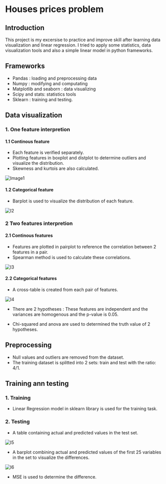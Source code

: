 # Houses prices problem

## Introduction 
This project is my excersise to practice and improve skill after learning data visualization and linear regression. I tried to apply some statistics, data visualization tools and also a simple linear model in python frameworks.



## Frameworks
* Pandas : loading and preprocessing data <br />
* Numpy :   modifying and computating <br />
* Matplotlib and seaborn : data visualizing <br />
* Scipy and stats: statistics tools <br />
* Sklearn : training and testing.



## Data visualization

### 1. One feature interpretion
#### 1.1 Continous feature
* Each feature is verified separately. 
* Plotting features in boxplot and distplot to determine outliers and visualize the distribution. 
* Skewness and kurtois are also calculated.

![Image1](https://user-images.githubusercontent.com/63390676/96951679-34d90100-1517-11eb-92d8-9be7e48c39e5.png)

#### 1.2 Categorical feature
* Barplot is used to visualize the distribution of each feature.

![I2](https://user-images.githubusercontent.com/63390676/96952439-107e2400-1519-11eb-850f-7e04994f8fbe.png)


### 2 Two features interpretion

#### 2.1 Continous features
* Features are plotted in pairplot to reference the correlation between 2 features in a pair. 
* Spearman method is used to calculate these correlations.

![I3](https://user-images.githubusercontent.com/63390676/96953022-5edff280-151a-11eb-8ee4-675eaef5894c.png)

#### 2.2 Categorical features
* A cross-table is created from each pair of features. 

![I4](https://user-images.githubusercontent.com/63390676/96953272-df9eee80-151a-11eb-9ae8-c69a8dd362db.png)

* There are 2 hypotheses : These features are independent and the variances are homogenous and the p-value is 0.05.

* Chi-squared and anova are used to determined the truth value of 2 hypotheses.

## Preprocessing
* Null values and outliers are removed from the dataset.
* The training dataset is splitted into 2 sets: train and test with the ratio: 4/1.

## Training ann testing
### 1. Training
* Linear Regression model in sklearn library is used for the training task.

### 2. Testing
* A table containing actual and predicted values in the test set. 

![I5](https://user-images.githubusercontent.com/63390676/96954811-61dce200-151e-11eb-843b-5d89144c9a46.png)

* A barplot combining actual and predicted values of the first 25 variables in the set to visualize the differences.

![I6](https://user-images.githubusercontent.com/63390676/96954968-c0a25b80-151e-11eb-97a7-b1bebe88e53b.png)

* MSE is used to determine the difference.





